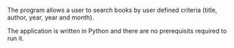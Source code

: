 The program allows a user to search books by user defined criteria (title, author, year, year and month). 

The application is written in Python and there are no prerequisits required to run it.
